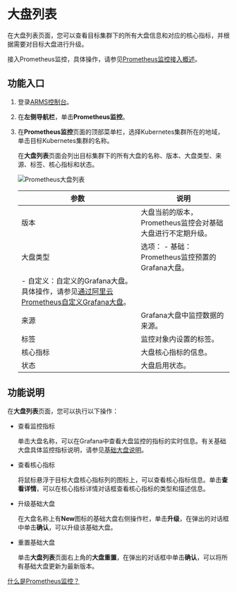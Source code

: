 # 大盘列表

在大盘列表页面，您可以查看目标集群下的所有大盘信息和对应的核心指标，并根据需要对目标大盘进行升级。

接入Prometheus监控，具体操作，请参见[Prometheus监控接入概述]()。

## 功能入口

1.  登录[ARMS控制台](https://arms.console.aliyun.com/#/home)。

2.  在**左侧导航栏**，单击**Prometheus监控**。

3.  在**Prometheus监控**页面的顶部菜单栏，选择Kubernetes集群所在的地域，单击目标Kubernetes集群的名称。

    在**大盘列表**页面会列出目标集群下的所有大盘的名称、版本、大盘类型、来源、标签、核心指标和状态。

    ![Prometheus大盘列表](https://static-aliyun-doc.oss-accelerate.aliyuncs.com/assets/img/zh-CN/2708928161/p262344.png)

    |参数|说明|
    |--|--|
    |版本|大盘当前的版本，Prometheus监控会对基础大盘进行不定期升级。|
    |大盘类型|选项：    -   基础：Prometheus监控预置的Grafana大盘。
    -   自定义：自定义的Grafana大盘。具体操作，请参见[通过阿里云Prometheus自定义Grafana大盘]()。 |
    |来源|Grafana大盘中监控数据的来源。|
    |标签|监控对象内设置的标签。|
    |核心指标|大盘核心指标的信息。|
    |状态|大盘启用状态。|


## 功能说明

在**大盘列表**页面，您可以执行以下操作：

-   查看监控指标

    单击大盘名称，可以在Grafana中查看大盘监控的指标的实时信息。有关基础大盘具体监控指标说明，请参见[基础大盘说明]()。

-   查看核心指标

    将鼠标悬浮于目标大盘核心指标列的图标上，可以查看核心指标信息。单击**查看详情**，可以在核心指标详情对话框查看核心指标的类型和描述信息。

-   升级基础大盘

    在大盘名称上有**New**图标的基础大盘右侧操作栏，单击**升级**，在弹出的对话框中单击**确认**，可以升级该基础大盘。

-   重置基础大盘

    单击**大盘列表**页面右上角的**大盘重置**，在弹出的对话框中单击**确认**，可以将所有基础大盘更新为最新版本。


[什么是Prometheus监控？]()

